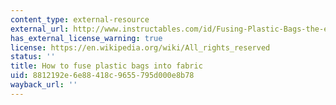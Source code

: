 ```yaml
---
content_type: external-resource
external_url: http://www.instructables.com/id/Fusing-Plastic-Bags-the-eclipse-way/
has_external_license_warning: true
license: https://en.wikipedia.org/wiki/All_rights_reserved
status: ''
title: How to fuse plastic bags into fabric
uid: 8812192e-6e88-418c-9655-795d000e8b78
wayback_url: ''
---
```


